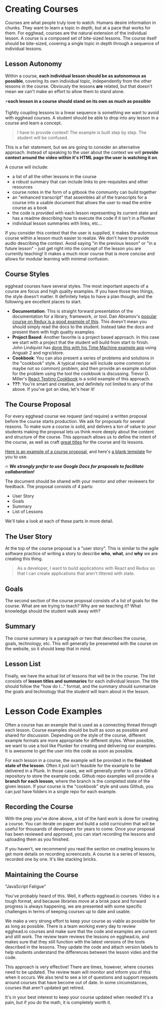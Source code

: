 # Creating Courses
Courses are what people truly love to watch. Humans desire information in chunks. They want to learn a topic in depth, but at a pace that works for them.
For egghead, courses are the natural extension of the individual lesson. A course is a composed set of bite-sized lessons. The course itself should be bite-sized, covering a single topic in depth through a sequence of individual lessons.

## **Lesson Autonomy**

Within a course, **each individual lesson should be as autonomous as possible**, covering its own individual topic, independently from the other lessons in the course. Obviously the lessons **are** related, but that doesn't mean we can't make an effort to allow them to stand alone.

⚡️**each lesson in a course should stand on its own as much as possible** 

Tightly coupling lessons to a linear sequence is something we want to avoid with egghead courses. A student should be able to drop into any lesson in a course and learn a concept.


> I have to provide context! The example is built step by step. The student will be confused.

This is a fair statement, but we are going to consider an alternative approach. Instead of speaking to the user about the context we will **provide context around the video within it's HTML page the user is watching it on**.

A course will include:

- a list of all the other lessons in the course
- a robust summary that can include links to pre-requisites and other resources
- course notes in the form of a gitbook the community can build together
- an "enhanced transcript" that assembles all of the transcripts for a course into a usable document that allows the user to read the entire course as a book
- the code is provided with each lesson representing its current state and has a readme describing how to execute the code if it isn't in a Plunker
- individual lesson summaries with links, etc...

If you consider this context that the user is supplied, it makes the automous course within a lesson much easier to realize. We don't have to provide audio describing the context. Avoid saying "in the previous lesson" or "in a future lesson" - just get right into the concept of the lesson you are currently teaching! It makes a much nicer course that is more concise and allows for modular learning with minimal confusion.

## **Course Styles**

egghead courses have several styles. The most important aspects of a course are focus and high quality examples. If you have those two things, the style doesn't matter. It definitely helps to have a plan though, and the following are excellent places to start.


- **Documentation**: This is straight forward presentation of the documentation for a library, framework, or tool. Dan Abramov's [popular course on Redux is a good example of this](https://egghead.io/courses/getting-started-with-redux). This doesn't mean you should simply read the docs to the student. Instead take the docs and present them with high quality examples.
- **Project Based**: Another favorite is a project based approach. In this case we start with a project that the student will build from start to finish. John Lindquist has [done this with his Time Machine example app](https://egghead.io/courses/building-a-time-machine-with-angular-2-and-rxjs) using Angualr 2 and ngrx/store.
- **Cookbook**: You can also present a series of problems and solutions in the "cookbook" style. A typical recipe will include some common (or maybe not so common) problem, and then provide an example solution for the problem using the tool the cookbook is discussing. Trevor D. Miller's [React Testing Cookbook](https://egghead.io/courses/react-testing-cookbook) is a solid example of this approach.
- **???**: You're smart and creative, and definitely not limited to any of the above. If you've got an idea, let's hear it!
## **The Course Proposal**

For every egghead course we request (and require) a written proposal before the course starts production. We ask for proposals for several reasons. To make sure a course is solid, and delivers a ton of value to your students making the proposal lets us think more deeply about the content and structure of the course. This approach allows us to define the intent of the course, as well as craft [great titles](https://instructor.egghead.io/guide/01-Getting-Started-as-an-egghead-Instructor/03-thinking-about-lesson-titles.html) for the course and its lessons.

[Here is an example of a course proposal](https://docs.google.com/document/d/1goXtI_zmSfXTgaimrxIss356DoedPRt5MMAySs1f-bE/edit), and here's [a blank template](https://docs.google.com/document/d/1x5_UehD9mM2jeCtlqEZFy3epDLLmbgBBGCow5fDRNCc/edit#) for you to use.

🔥 ***We strongly prefer to use Google Docs for proposals to facilitate collaboration!*** 

The document should be shared with your mentor and other reviewers for feedback.
The proposal consists of 4 parts:

- User Story
- Goals
- Summary
- List of Lessons

We'll take a look at each of these parts in more detail.

## The User Story

At the top of the course proposal is a "user story". This is similar to the agile software practice of writing a story to describe **who**, **what**, and **why** we are creating this thing.


> As a developer, I want to build applications with React and Redux so that I can create applications that aren't littered with state.


## Goals

The second section of the course proposal consists of a list of goals for the course. What are we trying to teach? Why are we teaching it? What knowledge should the student walk away with?

## Summary

The course summary is a paragraph or two that describes the course, goals, technology, etc. This will generally be preseneted with the course on the website, so it should keep that in mind.

## Lesson List

Finally, we have the actual list of lessons that will be in the course. The list consists of **lesson titles and summaries** for each individual lesson. The title should follow the [](https://github.com/eggheadio/egghead-instructor-101-guide/blob/master/how-do-i)"how do I..." format, and the summary should summarize the goals and technology that the student will learn about in the lesson.

# Lesson Code Examples

Often a course has an example that is used as a connecting thread through each lesson. Course examples should be built as soon as possible and shared for discussion. Depending on the style of the course, different example formats are more appropriate for different styles. When possible, we want to use a tool like Plunker for creating and delivering our examples. It is awesome to get the user into the code as soon as possible.

For each lesson in a course, the example will be provided in the **finished state of the lesson**.
Often it just isn't feasible for the example to be delivered in a Plunk. In those cases, we will generally prefer to use a Github repository to store the example code. Github repo examples will provide a **branch for each lesson**, where the branch is the completed state of the given lesson. If your course is the "cookbook" style and uses Github, you can just have folders in a single repo for each example.

## **Recording the Course**

With the prep you've done above, a lot of the hard work is done for creating a course. You can iterate on paper and build a solid curriculmn that will be useful for thousands of developers for years to come. Once your proposal has been reviewed and approved, you can start recording the lessons and uploading them as you finished.

If you haven't, we recommend you read the section on creating lessons to get more details on recording screencasts. A course is a series of lessons, recorded one by one. It's like stacking bricks.

## **Maintaining the Course**

"JavaScript Fatigue"

You've probably heard of this. Well, it affects egghead.io courses. Video is a tough format, and because libraries move at a brisk pace and forward progress is always happening, we are presented with some specific challenges in terms of keeping courses up to date and usable.

We make a very strong effort to keep your course as viable as possible for as long as possible.
There is a team working every day to review egghead.io courses and make sure that the code and examples are current and still work. The review team reviews the lessons on egghead.io, and makes sure that they still function with the latest versions of the tools described in the lessons. They update the code and attach version labels to help students understand the differences between the lesson video and the code.

This approach is very effective! There are times, however, where courses need to be updated. The review team will monitor and inform you of this when it occurs. We also tend to see a lot of questions and support requests around courses that have become out of date. In some circumstances, courses that aren't updated get retired.

It's in your best interest to keep your course updated when needed! It's a pain, but if you do the math, it is completely worth it.

